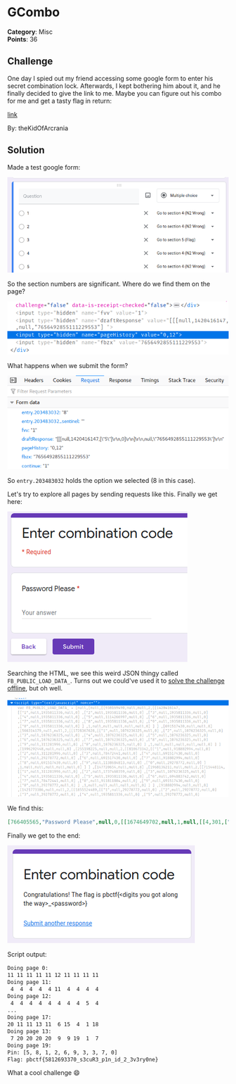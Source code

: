# GCombo

**Category**: Misc \
**Points**: 36

## Challenge

One day I spied out my friend accessing some google form to enter his secret
combination lock. Afterwards, I kept bothering him about it, and he finally
decided to give the link to me. Maybe you can figure out his combo for me and
get a tasty flag in return:

[link](https://docs.google.com/forms/d/e/1FAIpQLSe7sOTLHmGjmUY3iE6E7QLqeYAZDfQXsiJrz8r-ZcA_4cXNFQ/viewform)

By: theKidOfArcrania

## Solution

Made a test google form:

![f](f.png)

So the section numbers are significant. Where do we find them on the page?

![h](h.png)

What happens when we submit the form?

![r](r.png)

So `entry.203483032` holds the option we selected (8 in this case).

Let's try to explore all pages by sending requests like this.
Finally we get here:

![p](p.png)

Searching the HTML, we see this weird JSON thingy called
`FB_PUBLIC_LOAD_DATA_`. Turns out we could've used it to
[solve the challenge offline](https://flagbot.ch/posts/gcombo/), but oh well.

![j](j.png)

We find this:
```json
[766405565,"Password Please",null,0,[[1674649702,null,1,null,[[4,301,["s3cuR3_p1n_id_2_3v3ry0ne"]
```

Finally we get to the end:

![w](w.png)

Script output:
```
Doing page 0:
11 11 11 11 11 12 11 11 11 11
Doing page 11:
 4  4  4  4  4 11  4  4  4  4
Doing page 12:
 4  4  4  4  4  4  4  4  5  4
...
Doing page 17:
20 11 11 13 11  6 15  4  1 18
Doing page 13:
 7 20 20 20 20  9  9 19  1  7
Doing page 19:
Pin: [5, 8, 1, 2, 6, 9, 3, 3, 7, 0]
Flag: pbctf{5812693370_s3cuR3_p1n_id_2_3v3ry0ne}
```

What a cool challenge :smile:
